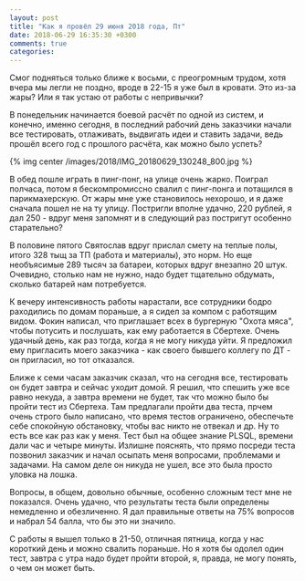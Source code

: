 ```yaml
---
layout: post
title: "Как я провёл 29 июня 2018 года, Пт"
date: 2018-06-29 16:35:30 +0300
comments: true
categories: 
---
```

Смог подняться только ближе к восьми, с преогромным трудом, хотя вчера мы легли не поздно, вроде в 22-15 я уже был в кровати. Это из-за жары? Или я так устаю от работы с непривычки?

В понедельник начинается боевой расчёт по одной из систем, и конечно, именно сегодня, в последний рабочий день заказчики начали все тестировать, отлаживать, выдвигать идеи и ставить задачи, ведь прошёл всего год с прошлого расчёта, как можно было успеть?

{% img center /images/2018/IMG_20180629_130248_800.jpg %}

В обед пошле играть в пинг-понг, на улице очень жарко. Поиграл полчаса, потом я бескомпромиссно свалил с пинг-понга и потащился в парикмахерскую. От жары мне уже становилось нехорошо, и я даже сначала пошел не на ту улицу. Постригли вполне удачно, 220 рублей, я дал 250 - вдруг меня запомнят и в следующий раз постригут особенно старательно?

В половине пятого Святослав вдруг прислал смету на теплые полы, итого 328 тыщ за ТП (работа и  материалы), это норм. Но еще необъясимые 289 тысяч за батареи, которых вдруг внезапно 20 штук. Очевидно, столько нам не нужно, надо будет тщательно обдумать, сколько батарей нам потребуется.

К вечеру интенсивность работы нарастали, все сотрудники бодро раходились по домам пораньше, а я сидел за компом с работящим видом. Фокин написал, что приглашает всех в бургерную "Охота мяса", чтобы потусить и послушать, как ему работается в Сбертехе. Очень удачный день, как раз тогда, когда я не могу никуда уйти. Я предложил ему пригласить моего заказчика - как своего бывшего коллегу по ДТ - он пригласил, но тот отказался.

Ближе к семи часам заказчик сказал, что на сегодня все, тестировать он будет завтра и сейчас уходит домой. Я решил, что спешить уже все равно некуда, а завтра времени не будет, так что можно было бы пройти тест из Сбертеха. Там предлагали пройти два теста, прчем очень строго было написано, что время тестов ограничено, обеспечьте себе спокойную обстановку, чтобы вас никто не отвекал и др. Ну то есть все как раз как у меня. Тест был на общее знание PLSQL, времени дали час и четыре минуты. Излишне пояснять, что прямо посреди теста позвонил заказчик и начал осыпать меня вопросами, проблемами и задачами. На самом деле он никуда не ушел, все это была просто уловка на лошка. 

Вопросы, в общем, довольно обычные, особенно сложным тест мне не показался. Очень удачно, что результаты теста были определены немедленно и обезличенно. Я дал правильные ответы на 75% вопросов и набрал 54 балла, что бы это ни значило.

С работы я вышел только в 21-50, отличная пятница, когда у нас короткий день и можно свалить пораньше. Но я хотя бы одолел один тест, завтра с утра надо будет пройти второй, я, правда, не могу понять, о чем он может быть.